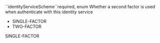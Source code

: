 <tr><td>``identityServiceScheme``</td><td>required, enum</td>
<td>Whether a second factor is used when authenticate with this identity service
<ul>
<li>SINGLE-FACTOR</li>
<li>TWO-FACTOR</li>
</ul>
</td><td>SINGLE-FACTOR</td><td></td></tr>
    